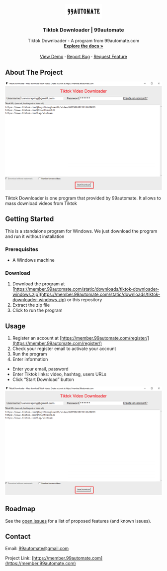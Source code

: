 
<!-- PROJECT LOGO -->
<br />
<p align="center">
  <a href="https://member.99automate.com">
    <img src="99automate-logo.png" alt="Logo">
  </a>

  <h3 align="center">Tiktok Downloader | 99automate</h3>

  <p align="center">
    Tiktok Downloader - A program from 99automate.com
    <br />
    <a href="https://github.com/etuannv/Tiktok-Mass-Download"><strong>Explore the docs »</strong></a>
    <br />
    <br />
    <a href="https://github.com/etuannv/Tiktok-Mass-Download">View Demo</a>
    ·
    <a href="https://github.com/etuannv/Tiktok-Mass-Download/issues">Report Bug</a>
    ·
    <a href="https://github.com/etuannv/Tiktok-Mass-Download/issues">Request Feature</a>
  </p>
</p>




<!-- ABOUT THE PROJECT -->
## About The Project
<a href="https://member.99automate.com">
    <img src="run-downloader.png" alt="product gui" width="800px">
  </a>


Tiktok Downloader is one program that provided by 99automate. It allows to mass download videos from Tiktok


<!-- GETTING STARTED -->
## Getting Started

This is a standalone program for Windows. We just download the program and run it without installation

### Prerequisites

* A Windows machine
  

### Download

1. Download the program at [https://member.99automate.com/static/downloads/tiktok-downloader-windows.zip](https://member.99automate.com/static/downloads/tiktok-downloader-windows.zip) or this repository
2. Extract the zip file
3. Click to run the program



<!-- USAGE EXAMPLES -->
## Usage

1. Register an account at [https://member.99automate.com/register/](https://member.99automate.com/register/)
2. Check your register email to activate your account
3. Run the program
4. Enter information
* Enter your email, password
* Enter Tiktok links: video, hashtag, users URLs
* Click “Start Download” button
<img src="run-downloader.png" alt="product gui" width="800px">


<!-- ROADMAP -->
## Roadmap

See the [open issues](https://github.com/etuannv/Tiktok-Mass-Download/issues) for a list of proposed features (and known issues).



<!-- CONTACT -->
## Contact

Email: 99automate@gmail.com

Project Link: [https://member.99automate.com](https://member.99automate.com)




<!-- MARKDOWN LINKS & IMAGES -->
<!-- https://www.markdownguide.org/basic-syntax/#reference-style-links -->
[contributors-shield]: https://img.shields.io/github/contributors/othneildrew/Best-README-Template.svg?style=for-the-badge
[contributors-url]: https://github.com/etuannv/Tiktok-Mass-Download/graphs/contributors
[forks-shield]: https://img.shields.io/github/forks/othneildrew/Best-README-Template.svg?style=for-the-badge
[forks-url]: https://github.com/etuannv/Tiktok-Mass-Download/network/members
[stars-shield]: https://img.shields.io/github/stars/othneildrew/Best-README-Template.svg?style=for-the-badge
[stars-url]: https://github.com/etuannv/Tiktok-Mass-Download/stargazers
[issues-shield]: https://img.shields.io/github/issues/othneildrew/Best-README-Template.svg?style=for-the-badge
[issues-url]: https://github.com/etuannv/Tiktok-Mass-Download/issues
[license-shield]: https://img.shields.io/github/license/othneildrew/Best-README-Template.svg?style=for-the-badge
[license-url]: https://github.com/etuannv/Tiktok-Mass-Download/blob/master/LICENSE.txt
[linkedin-shield]: https://img.shields.io/badge/-LinkedIn-black.svg?style=for-the-badge&logo=linkedin&colorB=555
[linkedin-url]: https://linkedin.com/in/othneildrew
[product-screenshot]: run-downloader.png
